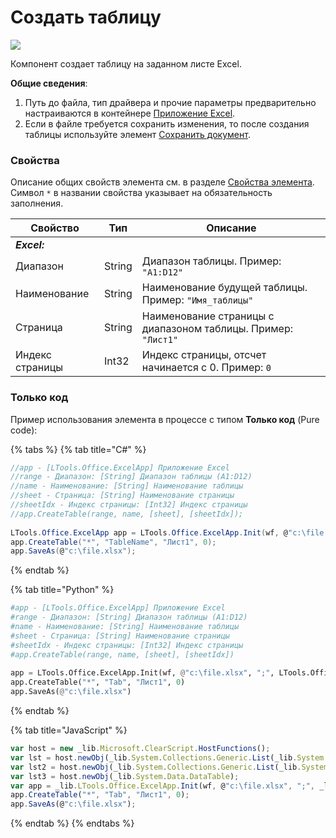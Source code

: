 # Создать таблицу

![](../../resources/basic/excel/excel-create-table.png)

Компонент создает таблицу на заданном листе Excel.

**Общие сведения**:

1. Путь до файла, тип драйвера и прочие параметры предварительно настраиваются в контейнере [Приложение Excel](https://docs.primo-rpa.ru/primo-rpa/g_elements/el_basic/els_excel/el_excel_app).
2. Если в файле требуется сохранить изменения, то после создания таблицы используйте элемент [Сохранить документ](https://docs.primo-rpa.ru/primo-rpa/g_elements/el_basic/els_excel/el_excel_save).

### Свойства
Описание общих свойств элемента см. в разделе [Свойства элемента](https://docs.primo-rpa.ru/primo-rpa/primo-studio/process/elements#svoistva-elementa).\
Символ `*` в названии свойства указывает на обязательность заполнения.

| Свойство        | Тип    | Описание                                                                                                                                      |
| --------------- | ------ | --------------------------------------------------------------------------------------------------------------------------------------------- |
| _**Excel:**_    |        |                                                                                                                                              |
| Диапазон        | String | Диапазон таблицы. Пример: `"A1:D12"`                                                                                                          |
| Наименование    | String | Наименование будущей таблицы. Пример: `"Имя_таблицы"`                                                                                         |
| Страница        | String | Наименование страницы с диапазоном таблицы. Пример: `"Лист1"`                                                                                 |
| Индекс страницы | Int32  | Индекс страницы, отсчет начинается с 0. Пример: `0`                                                                                           |

### Только код
Пример использования элемента в процессе с типом **Только код** (Pure code):
  
{% tabs %}
{% tab title="C#" %}
```csharp
//app - [LTools.Office.ExcelApp] Приложение Excel
//range - Диапазон: [String] Диапазон таблицы (A1:D12)
//name - Наименование: [String] Наименование таблицы
//sheet - Страница: [String] Наименование страницы
//sheetIdx - Индекс страницы: [Int32] Индекс страницы
//app.CreateTable(range, name, [sheet], [sheetIdx]);
		
LTools.Office.ExcelApp app = LTools.Office.ExcelApp.Init(wf, @"c:\file.xlsx", ";", LTools.Office.Model.InteropTypes.DX);
app.CreateTable("*", "TableName", "Лист1", 0);
app.SaveAs(@"c:\file.xlsx");
```
{% endtab %}

{% tab title="Python" %}
```python
#app - [LTools.Office.ExcelApp] Приложение Excel
#range - Диапазон: [String] Диапазон таблицы (A1:D12)
#name - Наименование: [String] Наименование таблицы
#sheet - Страница: [String] Наименование страницы
#sheetIdx - Индекс страницы: [Int32] Индекс страницы
#app.CreateTable(range, name, [sheet], [sheetIdx])
		
app = LTools.Office.ExcelApp.Init(wf, @"c:\file.xlsx", ";", LTools.Office.Model.InteropTypes.DX)
app.CreateTable("*", "Tab", "Лист1", 0)
app.SaveAs(@"c:\file.xlsx")
```
{% endtab %}

{% tab title="JavaScript" %}
```javascript
var host = new _lib.Microsoft.ClearScript.HostFunctions();
var lst = host.newObj(_lib.System.Collections.Generic.List(_lib.System.Collections.Generic.List(_lib.System.String)));
var lst2 = host.newObj(_lib.System.Collections.Generic.List(_lib.System.Collections.Generic.List(_lib.LTools.Office.Model.ExcelCellInfo)));
var lst3 = host.newObj(_lib.System.Data.DataTable);
var app = _lib.LTools.Office.ExcelApp.Init(wf, @"c:\file.xlsx", ";", _lib.LTools.Office.Model.InteropTypes.DX);	
app.CreateTable("*", "Tab", "Лист1", 0);
app.SaveAs(@"c:\file.xlsx");
```
{% endtab %}
{% endtabs %}
